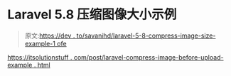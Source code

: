 # Laravel 5.8 压缩图像大小示例

> 原文:[https://dev . to/savanihd/laravel-5-8-compress-image-size-example-1 ofe](https://dev.to/savanihd/laravel-5-8-compress-image-size-example-1ofe)

[https://itsolutionstuff . com/post/laravel-compress-image-before-upload-example . html](https://itsolutionstuff.com/post/laravel-compress-image-before-upload-exampleexample.html)